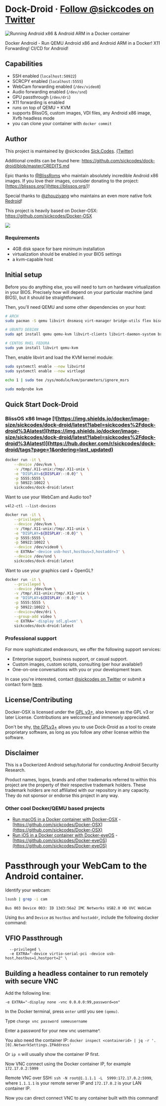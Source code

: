# Dock-Droid · [Follow @sickcodes on Twitter](https://twitter.com/sickcodes)

![Running Android x86 & Android ARM in a Docker container](/running-mac-inside-docker-qemu.png?raw=true "OSX KVM DOCKER")

Docker Android - Run QEMU Android x86 and Android ARM in a Docker! X11 Forwarding! CI/CD for Android!

## Capabilities
- SSH enabled (`localhost:50922`)
- SCRCPY enabled (`localhost:5555`)
- WebCam forwarding enabled (`/dev/video0`)
- Audio forwarding enabled (`/dev/snd`)
- GPU passthrough (`/dev/dri`)
- X11 forwarding is enabled
- runs on top of QEMU + KVM
- supports BlissOS, custom images, VDI files, any Android x86 image, Xvfb headless mode
- you can clone your container with `docker commit`

## Author

This project is maintained by @sickcodes [Sick.Codes](https://sick.codes/). [(Twitter)](https://twitter.com/sickcodes)

Additional credits can be found here: https://github.com/sickcodes/dock-droid/blob/master/CREDITS.md

Epic thanks to [@BlissRoms](https://github.com/BlissRoms) who maintain absolutely incredible Android x86 images. If you love their images, consider donating to the project: [https://blissos.org/](https://blissos.org/)!

Special thanks to [@zhouziyang](https://github.com/zhouziyang) who maintains an even more native fork [Redroid](https://github.com/remote-android/redroid-doc)!

This project is heavily based on Docker-OSX: https://github.com/sickcodes/Docker-OSX

<a href="https://hub.docker.com/r/sickcodes/dock-droid"><img src="https://dockeri.co/image/sickcodes/dock-droid"/></a>

### Requirements

- 4GB disk space for bare minimum installation
- virtualization should be enabled in your BIOS settings
- a kvm-capable host

## Initial setup
Before you do anything else, you will need to turn on hardware virtualization in your BIOS. Precisely how will depend on your particular machine (and BIOS), but it should be straightforward.

Then, you'll need QEMU and some other dependencies on your host:

```bash
# ARCH
sudo pacman -S qemu libvirt dnsmasq virt-manager bridge-utils flex bison iptables-nft edk2-ovmf

# UBUNTU DEBIAN
sudo apt install qemu qemu-kvm libvirt-clients libvirt-daemon-system bridge-utils virt-manager

# CENTOS RHEL FEDORA
sudo yum install libvirt qemu-kvm
```

Then, enable libvirt and load the KVM kernel module:

```bash
sudo systemctl enable --now libvirtd
sudo systemctl enable --now virtlogd

echo 1 | sudo tee /sys/module/kvm/parameters/ignore_msrs

sudo modprobe kvm
```

## Quick Start Dock-Droid

### BlissOS x86 Image [![https://img.shields.io/docker/image-size/sickcodes/dock-droid/latest?label=sickcodes%2Fdock-droid%3Alatest](https://img.shields.io/docker/image-size/sickcodes/dock-droid/latest?label=sickcodes%2Fdock-droid%3Alatest)](https://hub.docker.com/r/sickcodes/dock-droid/tags?page=1&ordering=last_updated)

```bash
docker run -it \
    --device /dev/kvm \
    -v /tmp/.X11-unix:/tmp/.X11-unix \
    -e "DISPLAY=${DISPLAY:-:0.0}" \
    -p 5555:5555 \
    -p 50922:10022 \
    sickcodes/dock-droid:latest
```

Want to use your WebCam and Audio too?

`v4l2-ctl --list-devices`

```bash
docker run -it \
    --privileged \
    --device /dev/kvm \
    -v /tmp/.X11-unix:/tmp/.X11-unix \
    -e "DISPLAY=${DISPLAY:-:0.0}" \
    -p 5555:5555 \
    -p 50922:10022 \
    --device /dev/video0 \
    -e EXTRA='-device usb-host,hostbus=3,hostaddr=3' \
    --device /dev/snd \
    sickcodes/dock-droid:latest
```

Want to use your graphics card + OpenGL?

```bash
docker run -it \
    --privileged \
    --device /dev/kvm \
    -v /tmp/.X11-unix:/tmp/.X11-unix \
    -e "DISPLAY=${DISPLAY:-:0.0}" \
    -p 5555:5555 \
    -p 50922:10022 \
    --device=/dev/dri \
    --group-add video \
    -e EXTRA='-display sdl,gl=on' \
    sickcodes/dock-droid:latest
```

### Professional support

For more sophisticated endeavours, we offer the following support services:

- Enterprise support, business support, or casual support.
- Custom images, custom scripts, consulting (per hour available!)
- One-on-one conversations with you or your development team.

In case you're interested, contact [@sickcodes on Twitter](https://twitter.com/sickcodes) or submit a contact form [here](https://sick.codes/contact).

## License/Contributing

Docker-OSX is licensed under the [GPL v3+](LICENSE), also known as the GPL v3 or later License. Contributions are welcomed and immensely appreciated.

Don't be shy, [the GPLv3+](https://www.gnu.org/licenses/quick-guide-gplv3.html) allows you to use Dock-Droid as a tool to create proprietary software, as long as you follow any other license within the software.

## Disclaimer

This is a Dockerized Android setup/tutorial for conducting Android Security Research.

Product names, logos, brands and other trademarks referred to within this project are the property of their respective trademark holders. These trademark holders are not affiliated with our repository in any capacity. They do not sponsor or endorse this project in any way.


### Other cool Docker/QEMU based projects

- [Run macOS in a Docker container with Docker-OSX](https://github.com/sickcodes/Docker-OSX) - [https://github.com/sickcodes/Docker-OSX](https://github.com/sickcodes/Docker-OSX)
- [Run iOS in a Docker container with Docker-eyeOS](https://github.com/sickcodes/Docker-eyeOS) - [https://github.com/sickcodes/Docker-eyeOS](https://github.com/sickcodes/Docker-eyeOS)

# Passthrough your WebCam to the Android container.

Identify your webcam:

```bash
lsusb | grep -i cam
```

```console
Bus 003 Device 003: ID 13d3:56a2 IMC Networks USB2.0 HD UVC WebCam
```

Using `Bus` and `Device` as `hostbus` and `hostaddr`, include the following docker command:

## VFIO Passthrough

```
  --privileged \
  -e EXTRA="-device virtio-serial-pci -device usb-host,hostbus=1,hostport=2" \
```

## Building a headless container to run remotely with secure VNC

Add the following line:

`-e EXTRA="-display none -vnc 0.0.0.0:99,password=on"`

In the Docker terminal, press `enter` until you see `(qemu)`.

Type `change vnc password someusername`

Enter a password for your new vnc username^.

You also need the container IP: `docker inspect <containerid> | jq -r '.[0].NetworkSettings.IPAddress'`

Or `ip n` will usually show the container IP first.

Now VNC connect using the Docker container IP, for example `172.17.0.2:5999`

Remote VNC over SSH: `ssh -N root@1.1.1.1 -L  5999:172.17.0.2:5999`, where `1.1.1.1` is your remote server IP and `172.17.0.2` is your LAN container IP.

Now you can direct connect VNC to any container built with this command!
